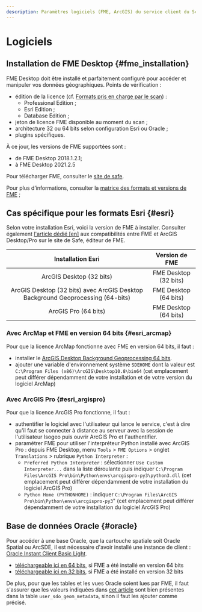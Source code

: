 ```yaml
---
description: Paramètres logiciels (FME, ArcGIS) du service client du Scan FME (Isogeo)
---
```

# Logiciels

## Installation de FME Desktop {#fme_installation}

FME Desktop doit être installé et parfaitement configuré pour accéder et manipuler vos données géographiques. Points de vérification :

* édition de la licence (cf. [Formats pris en charge par le scan](/usage/formats.md)) :
  * Professional Edition ;
  * Esri Edition ;
  * Database Edition ;
* jeton de licence FME disponible au moment du scan ;
* architecture 32 ou 64 bits selon configuration Esri ou Oracle ;
* plugins spécifiques.

À ce jour, les versions de FME supportées sont :

* de FME Desktop 2018.1.2.1;
* à FME Desktop 2021.2.5

Pour télécharger FME, consulter le [site de safe](https://www.safe.com/support/downloads/#past-versions).

Pour plus d’informations, consulter la [matrice des formats et versions de FME](https://www.safe.com/fme/formats-matrix/) ;

## Cas spécifique pour les formats Esri {#esri}

Selon votre installation Esri, voici la version de FME à installer. Consulter également [l'article dédié [en]](https://knowledge.safe.com/articles/1517/notes-on-fme-and-esri-versions-and-compatibility.html) aux compatibilités entre FME et ArcGIS Desktop/Pro sur le site de Safe, éditeur de FME.

|                                Installation Esri                                |     Version de FME    |
|:-------------------------------------------------------------------------------:|:---------------------:|
|                             ArcGIS Desktop (32 bits)                            | FME Desktop (32 bits) |
| ArcGIS Desktop (32 bits) avec ArcGIS Desktop Background Geoprocessing (64-bits) | FME Desktop (64 bits) |
|                               ArcGIS Pro (64 bits)                              | FME Desktop (64 bits) |

### Avec ArcMap et FME en version 64 bits {#esri_arcmap}

Pour que la licence ArcMap fonctionne avec FME en version 64 bits, il faut :
* installer le [ArcGIS Desktop Background Geoprocessing 64 bits](https://desktop.arcgis.com/fr/arcmap/latest/analyze/executing-tools/64bit-background.htm).
* ajouter une variable d'environnement système `SDEHOME` dont la valeur est `C:\Program Files (x86)\ArcGIS\Desktop10.8\bin64` (cet emplacement peut différer dépendamment de votre installation et de votre version du logiciel ArcMap)

### Avec ArcGIS Pro {#esri_argispro}

Pour que la licence ArcGIS Pro fonctionne, il faut :
* authentifier le logiciel avec l'utilisateur qui lance le service, c'est à dire qu'il faut se connecter à distance au serveur avec la session de l'utilisateur Isogeo puis ouvrir ArcGIS Pro et l'authentifier.
* paramétrer FME pour utiliser l'interpréteur Python installé avec ArcGIS Pro : depuis FME Desktop, menu `Tools` > `FME Options` > onglet `Translations` > rubrique `Python Interpreter` :
  * `Preferred Python Interpreter` : sélectionner `Use Custom Interpreter...` dans la liste déroulante puis indiquer `C:\Program Files\ArcGIS Pro\bin\Python\envs\arcgispro-py3\python3.dll` (cet emplacement peut différer dépendamment de votre installation du logiciel ArcGIS Pro)
  * `Python Home (PYTHONHOME)` : indiquer `C:\Program Files\ArcGIS Pro\bin\Python\envs\arcgispro-py3`" (cet emplacement peut différer dépendamment de votre installation du logiciel ArcGIS Pro)

## Base de données Oracle {#oracle}

Pour accéder à une base Oracle, que la cartouche spatiale soit Oracle Spatial ou ArcSDE, il est nécessaire d'avoir installé une instance de client : [Oracle Instant Client Basic Light](https://www.oracle.com/database/technologies/instant-client.html).

* [téléchargeable ici en 64 bits](https://www.oracle.com/database/technologies/instant-client/winx64-64-downloads.html), si FME a été installé en version 64 bits
* [téléchargeable ici en 32 bits](https://www.oracle.com/database/technologies/instant-client/microsoft-windows-32-downloads.html), si FME a été installé en version 32 bits

De plus, pour que les tables et les vues Oracle soient lues par FME, il faut s'assurer que les valeurs indiquées dans [cet article](https://community.safe.com/s/article/adding-metadata-entries-for-oracle-spatial-tables) sont bien présentes dans la table `user_sdo_geom_metadata`, sinon il faut les ajouter comme précisé.
